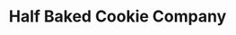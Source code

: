 ---
title: "Half Baked Cookie Company"
url: /vancouver/half-baked-cookie-company/
shop: Bäckerei
---